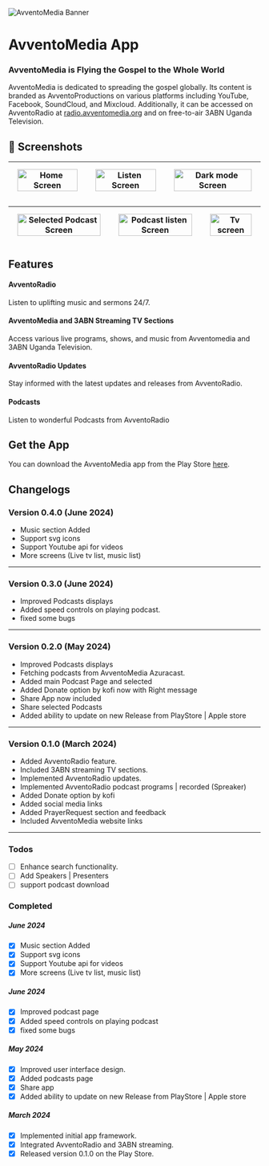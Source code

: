 ![AvventoMedia Banner](https://avventomedia.org/wp-content/uploads/2023/10/avventoMediaAppAdvert.png)
# AvventoMedia App

### AvventoMedia is Flying the Gospel to the Whole World

AvventoMedia is dedicated to spreading the gospel globally. Its content is branded as AvventoProductions on various platforms including YouTube, Facebook, SoundCloud, and Mixcloud. Additionally, it can be accessed on AvventoRadio at [radio.avventomedia.org](https://radio.avventomedia.org) and on free-to-air 3ABN Uganda Television.


## 📱 Screenshots
|  <div style="flex: 1 1 100%; margin: 10px;"><img src="https://avventomedia.org/wp-content/uploads/2024/05/Screenshot_20240522-072911.png" alt="Home Screen" style="width: 100%;"></div>|  <div style="flex: 1 1 100%; margin: 10px;"><img src="https://avventomedia.org/wp-content/uploads/2024/05/Screenshot_20240529-084446.png" alt="Listen Screen" style="width: 100%;"></div>|<div style="flex: 1 1 100%; margin: 10px;"> <img src="https://avventomedia.org/wp-content/uploads/2024/05/Screenshot_20240529-091338.png" alt="Dark mode Screen" style="width: 100%;"></div>|
|-|-|-|

|  <div style="flex: 1 1 100%; margin: 10px;"> <img src="https://avventomedia.org/wp-content/uploads/2024/05/Screenshot_20240529-091405.png" alt="Selected Podcast Screen" style="width: 100%;">|  <div style="flex: 1 1 100%; margin: 10px;"> <img src="https://avventomedia.org/wp-content/uploads/2024/05/Screenshot_20240522-073053.png" alt="Podcast listen Screen" style="width: 100%;"></div>|<div style="flex: 1 1 100%; margin: 10px;"> <img src="https://avventomedia.org/wp-content/uploads/2024/05/Screenshot_20240522-072937.png" alt="Tv screen" style="width: 100%;"></div>|
|-|-|-|

## Features

#### AvventoRadio
 Listen to uplifting music and sermons 24/7.

#### AvventoMedia and 3ABN Streaming TV Sections
 Access various live programs, shows, and music from Avventomedia and 3ABN Uganda Television.

#### AvventoRadio Updates
Stay informed with the latest updates and releases from AvventoRadio.

#### Podcasts
Listen to wonderful Podcasts from AvventoRadio

## Get the App

You can download the AvventoMedia app from the Play Store [here](https://play.google.com/store/apps/details?id=tv.avventomedia.app).

## Changelogs
### Version 0.4.0 (June 2024)
- Music section Added
- Support svg icons
- Support Youtube api for videos
- More screens (Live tv list, music list)

---

### Version 0.3.0 (June 2024)
- Improved Podcasts displays
- Added speed controls on playing podcast.
- fixed some bugs

---

### Version 0.2.0 (May 2024)
- Improved Podcasts displays
- Fetching podcasts from AvventoMedia Azuracast.
- Added main Podcast Page and selected
- Added Donate option by kofi now with Right message
- Share App now included
- Share selected Podcasts
- Added ability to update on new Release from PlayStore | Apple store

---

### Version 0.1.0 (March 2024)
- Added AvventoRadio feature.
- Included 3ABN streaming TV sections.
- Implemented AvventoRadio updates.
- Implemented AvventoRadio podcast programs | recorded (Spreaker)
- Added Donate option by kofi
- Added social media links
- Added PrayerRequest section and feedback
- Included AvventoMedia website links

---

### Todos
- [ ] Enhance search functionality.
- [ ] Add Speakers | Presenters
- [ ] support podcast download

### Completed

##### June 2024
- [x] Music section Added
- [x] Support svg icons
- [x] Support Youtube api for videos
- [x] More screens (Live tv list, music list)

##### June 2024
- [x] Improved podcast page
- [x] Added speed controls on playing podcast
- [x] fixed some bugs

##### May 2024
- [x] Improved user interface design.
- [x] Added podcasts page
- [x] Share app
- [x] Added ability to update on new Release from PlayStore | Apple store

##### March 2024
- [x] Implemented initial app framework.
- [x] Integrated AvventoRadio and 3ABN streaming.
- [x] Released version 0.1.0 on the Play Store.
